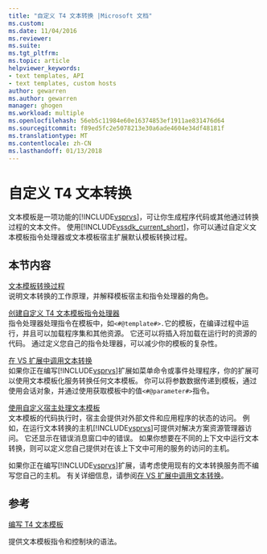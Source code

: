 ```yaml
---
title: "自定义 T4 文本转换 |Microsoft 文档"
ms.custom: 
ms.date: 11/04/2016
ms.reviewer: 
ms.suite: 
ms.tgt_pltfrm: 
ms.topic: article
helpviewer_keywords:
- text templates, API
- text templates, custom hosts
author: gewarren
ms.author: gewarren
manager: ghogen
ms.workload: multiple
ms.openlocfilehash: 56eb5c11984e60e16374853ef1911ae831476d64
ms.sourcegitcommit: f89ed5fc2e5078213e30a6ade4604e34df48181f
ms.translationtype: MT
ms.contentlocale: zh-CN
ms.lasthandoff: 01/13/2018
---
```

# <a name="customizing-t4-text-transformation"></a>自定义 T4 文本转换
文本模板是一项功能的[!INCLUDE[vsprvs](../code-quality/includes/vsprvs_md.md)]，可让你生成程序代码或其他通过转换过程的文本文件。 使用[!INCLUDE[vssdk_current_short](../modeling/includes/vssdk_current_short_md.md)]，你可以通过自定义文本模板指令处理器或文本模板宿主扩展默认模板转换过程。  
  
## <a name="in-this-section"></a>本节内容  
 [文本模板转换过程](../modeling/the-text-template-transformation-process.md)  
 说明文本转换的工作原理，并解释模板宿主和指令处理器的角色。  
  
 [创建自定义 T4 文本模板指令处理器](../modeling/creating-custom-t4-text-template-directive-processors.md)  
 指令处理器处理指令在模板中，如`<#@template#>.`它的模板，在编译过程中运行，并且可以加载程序集和其他资源。 它还可以将插入将加载在运行时的资源的代码。 通过定义您自己的指令处理器，可以减少你的模板的复杂性。  
  
 [在 VS 扩展中调用文本转换](../modeling/invoking-text-transformation-in-a-vs-extension.md)  
 如果你正在编写[!INCLUDE[vsprvs](../code-quality/includes/vsprvs_md.md)]扩展如菜单命令或事件处理程序，你的扩展可以使用文本模板化服务转换任何文本模板。 你可以将参数数据传递到模板，通过使用会话对象，并通过使用获取模板中的值`<#@parameter#>`指令。  
  
 [使用自定义宿主处理文本模板](../modeling/processing-text-templates-by-using-a-custom-host.md)  
 文本模板的代码执行时，宿主会提供对外部文件和应用程序的状态的访问。 例如，在运行文本转换的主机[!INCLUDE[vsprvs](../code-quality/includes/vsprvs_md.md)]可提供对解决方案资源管理器访问。 它还显示在错误消息窗口中的错误。 如果你想要在不同的上下文中运行文本转换，则可以定义您自己提供对在该上下文中可用的服务的访问的主机。  
  
 如果你正在编写[!INCLUDE[vsprvs](../code-quality/includes/vsprvs_md.md)]扩展，请考虑使用现有的文本转换服务而不编写您自己的主机。 有关详细信息，请参阅[在 VS 扩展中调用文本转换](../modeling/invoking-text-transformation-in-a-vs-extension.md)。  
  
## <a name="reference"></a>参考  
 [编写 T4 文本模板](../modeling/writing-a-t4-text-template.md)  
  
 提供文本模板指令和控制块的语法。